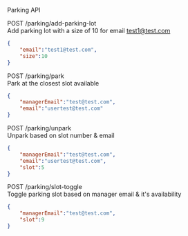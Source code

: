 Parking API

POST /parking/add-parking-lot  
Add parking lot with a size of 10 for email test1@test.com
```json
{
    "email":"test1@test.com",
    "size":10
}
```
POST /parking/park  
Park at the closest slot available
```json
{
    "managerEmail":"test@test.com",
    "email":"usertest@test.com"
}
```
POST /parking/unpark  
Unpark based on slot number & email
```json
{
    "managerEmail":"test@test.com",
    "email":"usertest@test.com",
    "slot":5
}
```
POST /parking/slot-toggle  
Toggle parking slot based on manager email & it's availability
```json
{
    "managerEmail":"test@test.com",
    "slot":9
}
```